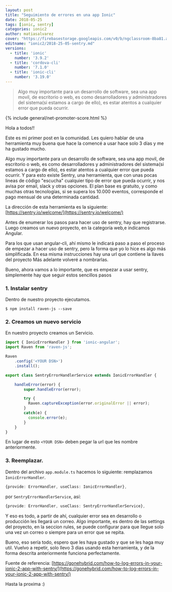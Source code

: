 ```yaml
---
layout: post
title: "Seguimiento de errores en una app Ionic"
date: 2018-05-25
tags: [ionic, sentry]
categories: ionic2
author: matiasalvarez
cover: "https://firebasestorage.googleapis.com/v0/b/ngclassroom-8ba81.appspot.com/o/posts%2F2018-25-05-sentry%2Fdesigning%20a%20scandinavian-style%20home.png?alt=media&token=942b13d8-cd87-4628-aff1-2b8fd68ef18e"
editname: "ionic2/2018-25-05-sentry.md"
versions:
  - title: 'ionic'
    number: '3.9.2'
  - title: 'cordova-cli'
    number: '7.1.0'
  - title: 'ionic-cli'
    number: '3.19.0'
---
```


> Algo muy importante para un desarrollo de software, sea una app movil, de escritorio o web, es como desarrolladores y administradores del sistema(si estamos a cargo de ello),
es estar atentos a cualquier error que pueda ocurrir. 

<amp-img width="1024" height="512" layout="responsive" src="https://firebasestorage.googleapis.com/v0/b/ngclassroom-8ba81.appspot.com/o/posts%2F2018-25-05-sentry%2Fdesigning%20a%20scandinavian-style%20home.png?alt=media&token=942b13d8-cd87-4628-aff1-2b8fd68ef18e"></amp-img>

{% include general/net-promoter-score.html %} 

Hola a todos!!

Este es mi primer post en la comunidad. Les quiero hablar de una herramienta muy buena que hace la comencé a usar hace solo 3 días y me ha gustado mucho.

Algo muy importante para un desarrollo de software, sea una app movil, de escritorio o web, es como desarrolladores y administradores del sistema(si estamos a cargo de ello),
es estar atentos a cualquier error que pueda ocurrir. Y para esto existe Sentry, una herramienta, que con unas pocas lineas de código "escucha" cualquier
tipo de error que pueda ocurrir, y nos avisa por email, slack y otras opciones. El plan base es gratuito, y como muchas otras tecnologías, si se supera
los 10.000 eventos, corresponde el pago mensual de una determinada cantidad.

La dirección de esta herramienta es la siguiente: [https://sentry.io/welcome/](https://sentry.io/welcome/)

Antes de enumerar los pasos para hacer uso de sentry, hay que registrarse. Luego creamos un nuevo proyecto, en la categoría web,e indicamos Angular.

Para los que usan angular-cli, ahí mismo le indicará paso a paso el proceso de empezar a hacer uso de sentry, pero la forma que yo lo hice es algo más simplificada. En esa misma instrucciones hay una url que contiene la llaves del proyecto Más adelante volveré a nombrarlas.

Bueno, ahora vamos a lo importante, que es empezar a usar sentry, simplemente hay que seguir estos sencillos pasos

### 1. Instalar sentry

Dentro de nuestro proyecto ejecutamos.

```
$ npm install raven-js --save
```

### 2. Creamos un nuevo servicio

En nuestro proyecto creamos un Servicio.

```ts
import { IonicErrorHandler } from 'ionic-angular';
import Raven from 'raven-js';

Raven
    .config('<YOUR DSN>')
    .install();

export class SentryErrorHandlerService extends IonicErrorHandler {

    handleError(error) {
        super.handleError(error);

        try {
          Raven.captureException(error.originalError || error);
        }
        catch(e) {
          console.error(e);
        }
    }
}
```

En lugar de esto `<YOUR DSN>` deben pegar la url que les nombre anteriormente.

### 3. Reemplazar.

Dentro del archivo `app.module.ts` hacemos lo siguiente: remplazamos `IonicErrorHandler`.

```ts
{provide: ErrorHandler, useClass: IonicErrorHandler},
```

por `SentryErrorHandlerService`, así:

```ts
{provide: ErrorHandler, useClass: SentryErrorHandlerService},
```

Y eso es todo, a partir de ahí, cualquier error sea en desarrollo o producción les llegará un correo. Algo importante, es dentro de las settings del proyecto,
en la seccion rules, se puede configurar para que llegue solo una vez un correo o siempre para un error que se repita.

Bueno, eso sería todo, espero que les haya gustado y que se les haga muy util. Vuelvo a repetir, solo llevo 3 dias usando esta herramienta, y de la forma descrita anteriormente
funciona perfectamente.

Fuente de referencia: [https://gonehybrid.com/how-to-log-errors-in-your-ionic-2-app-with-sentry/](https://gonehybrid.com/how-to-log-errors-in-your-ionic-2-app-with-sentry/)

Hasta la proxima :)